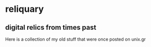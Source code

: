 # reliquary
## digital relics from times past

Here is a collection of my old stuff that were once posted on unix.gr

